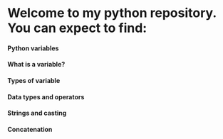 #  Welcome to my python repository. You can expect to find:


#### Python variables
#### What is a variable?
#### Types of variable
#### Data types and operators
#### Strings and casting
#### Concatenation

